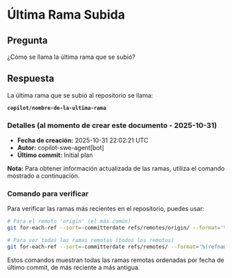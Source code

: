 # Última Rama Subida

## Pregunta
¿Cómo se llama la última rama que se subió?

## Respuesta
La última rama que se subió al repositorio se llama:

**`copilot/nombre-de-la-ultima-rama`**

### Detalles (al momento de crear este documento - 2025-10-31)
- **Fecha de creación:** 2025-10-31 22:02:21 UTC
- **Autor:** copilot-swe-agent[bot]
- **Último commit:** Initial plan

**Nota:** Para obtener información actualizada de las ramas, utiliza el comando mostrado a continuación.

### Comando para verificar
Para verificar las ramas más recientes en el repositorio, puedes usar:

```bash
# Para el remoto 'origin' (el más común)
git for-each-ref --sort=-committerdate refs/remotes/origin/ --format='%(refname:short) - %(committerdate:iso)'

# Para ver todas las ramas remotas (todos los remotos)
git for-each-ref --sort=-committerdate refs/remotes/ --format='%(refname:short) - %(committerdate:iso)'
```

Estos comandos muestran todas las ramas remotas ordenadas por fecha de último commit, de más reciente a más antigua.
